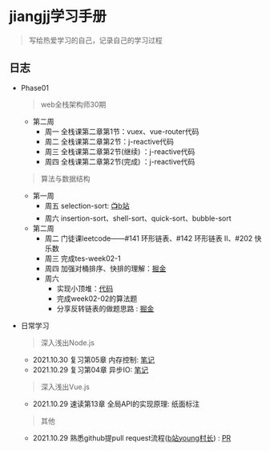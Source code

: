 # jiangjj学习手册

> 写给热爱学习的自己，记录自己的学习过程



## 日志 
- Phase01 
  > web全栈架构师30期
    - 第二周 
      - 周一 全栈课第二章第1节：vuex、vue-router代码
      - 周二 全栈课第二章第2节：j-reactive代码
      - 周三 全栈课第二章第2节(继续) ：j-reactive代码
      - 周四 全栈课第二章第2节(完成) ：j-reactive代码

    
  > 算法与数据结构
   - 第一周
      - 周五 selection-sort: [📺b站](https://www.bilibili.com/video/BV1vh41187WG?spm_id_from=333.999.0.0)
      - 周六 insertion-sort、shell-sort、quick-sort、bubble-sort
   - 第二周
      - 周二 门徒课leetcode——#141 环形链表、#142 环形链表 II、#202 快乐数
      - 周三 完成tes-week02-1
      - 周四 加强对桶排序、快排的理解：[掘金](https://juejin.cn/post/7026750529673887780)
      - 周六 
           - 实现小顶堆：[代码](https://github.com/rhythm022/jiangjj-frontend-studybook/blob/main/algorithm/02-%E5%B0%8F%E9%A1%B6%E5%A0%86.js)
           - 完成week02-02的算法题
           - 分享反转链表的做题思路 : [掘金](https://juejin.cn/post/7027331088104194056)

 
 
 
 
 
 
 
 
 
 
 
 
 
 
 
 
 

- 日常学习
  > 深入浅出Node.js
    - 2021.10.30 复习第05章 内存控制: [笔记](https://github.com/rhythm022/2020-learning/blob/master/2021-nodejs/Untitled.ipynb)    
    - 2021.10.29 复习第04章 异步IO: [笔记](https://github.com/rhythm022/2020-learning/blob/master/2021-nodejs/Untitled.ipynb)    
  > 深入浅出Vue.js
    - 2021.10.29 速读第13章 全局API的实现原理: 纸面标注
  > 其他
    - 2021.10.29 熟悉github提pull request流程([b站young村长](https://www.bilibili.com/video/BV1Ev411J77h/)) : [PR](https://github.com/su37josephxia/wheel-awesome/pull/169)

